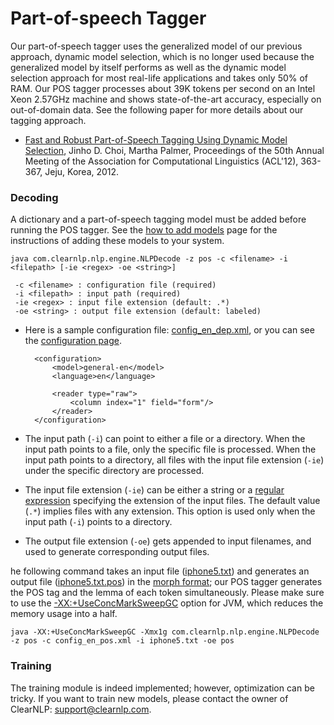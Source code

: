 # Part-of-speech Tagger
Our part-of-speech tagger uses the generalized model of our previous approach, dynamic model selection, which is no longer used because the generalized model by itself performs as well as the dynamic model selection approach for most real-life applications and takes only 50% of RAM. Our POS tagger processes about 39K tokens per second on an Intel Xeon 2.57GHz machine and shows state-of-the-art accuracy, especially on out-of-domain data. See the following paper for more details about our tagging approach.

* [Fast and Robust Part-of-Speech Tagging Using Dynamic Model Selection](http://aclweb.org/anthology-new/P/P12/P12-2071.pdf), Jinho D. Choi, Martha Palmer, Proceedings of the 50th Annual Meeting of the Association for Computational Linguistics (ACL'12), 363-367, Jeju, Korea, 2012.

### Decoding
A dictionary and a part-of-speech tagging model must be added before running the POS tagger. See the [how to add models](../getting_started/add_models.md) page for the instructions of adding these models to your system.

	java com.clearnlp.nlp.engine.NLPDecode -z pos -c <filename> -i <filepath> [-ie <regex> -oe <string>]
	 
	 -c <filename> : configuration file (required)
	 -i <filepath> : input path (required)
	 -ie <regex> : input file extension (default: .*)
	 -oe <string> : output file extension (default: labeled)
	 
* Here is a sample configuration file: [config\_en\_dep.xml](https://github.com/clearnlp/clearnlp/blob/master/src/main/resources/configure/config_en_pos.xml), or you can see the [configuration page](../formats/configuration_file_format.md).

		<configuration>
		    <model>general-en</model>
		    <language>en</language>
		    
		    <reader type="raw">
		        <column index="1" field="form"/>
		    </reader>
		</configuration>
		
* The input path (`-i`) can point to either a file or a directory. When the input path points to a file, only the specific file is processed. When the input path points to a directory, all files with the input file extension (`-ie`) under the specific directory are processed.
* The input file extension (`-ie`) can be either a string or a [regular expression](http://docs.oracle.com/javase/6/docs/api/java/util/regex/Pattern.html) specifying the extension of the input files. The default value (`.*`) implies files with any extension. This option is used only when the input path (`-i`) points to a directory.
* The output file extension (`-oe`) gets appended to input filenames, and used to generate corresponding output files.

he following command takes an input file ([iphone5.txt](https://github.com/clearnlp/clearnlp-demo/blob/master/src/main/resources/sample/iphone5.txt)) and generates an output file ([iphone5.txt.pos](https://github.com/clearnlp/clearnlp-demo/blob/master/src/main/resources/sample/iphone5.txt.pos)) in the [morph format](../formats/data_format.md); our POS tagger generates the POS tag and the lemma of each token simultaneously. Please make sure to use the [-XX:+UseConcMarkSweepGC](http://www.oracle.com/technetwork/java/javase/gc-tuning-6-140523.html) option for JVM, which reduces the memory usage into a half.

	java -XX:+UseConcMarkSweepGC -Xmx1g com.clearnlp.nlp.engine.NLPDecode -z pos -c config_en_pos.xml -i iphone5.txt -oe pos
	
### Training
The training module is indeed implemented; however, optimization can be tricky. If you want to train new models, please contact the owner of ClearNLP: [support@clearnlp.com](mailto:support@clearnlp.com).